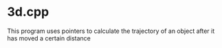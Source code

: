 # 3d.cpp
This program uses pointers to calculate the trajectory of an object after it has moved a certain distance
